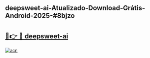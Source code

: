 ## deepsweet-ai-Atualizado-Download-Grátis-Android-2025-#8bjzo

# <h2><a href="https://ainizakaria.my?title=deepsweet-ai&ref=20M">🔗👉 🔴 deepsweet-ai</a></h2>

[![acn](https://github.com/user-attachments/assets/0f9c940e-d8b0-45ae-aac7-cd30a18b3e1c)](https://ainizakaria.my?title=deepsweet-ai&ref=20M)


